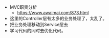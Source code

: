 
- MVC职责分析
  - https://www.awaimai.com/873.html
- 这里的Controller层有太多的业务处理了，太乱了。
- 把业务处理移动到Service层去
- 学习代码的同时去优化代码。